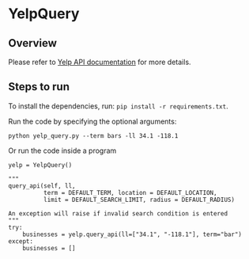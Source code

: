 # YelpQuery

## Overview

Please refer to [Yelp API documentation](http://www.yelp.com/developers/documentation)
for more details.


## Steps to run

To install the dependencies, run:
`pip install -r requirements.txt`.

Run the code by specifying the optional arguments:

`python yelp_query.py --term bars -ll 34.1 -118.1`

Or run the code inside a program

```
yelp = YelpQuery()

"""
query_api(self, ll,
          term = DEFAULT_TERM, location = DEFAULT_LOCATION,
          limit = DEFAULT_SEARCH_LIMIT, radius = DEFAULT_RADIUS)

An exception will raise if invalid search condition is entered
"""
try:
	businesses = yelp.query_api(ll=["34.1", "-118.1"], term="bar")
except:
	businesses = []
```
